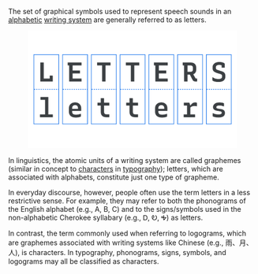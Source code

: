 The set of graphical symbols used to represent speech sounds in an [alphabetic](/glossary/alphabet) [writing system](/glossary/script_writing_system) are generally referred to as letters. 

<figure>

![The word “letters” set in both uppercase and lowercase, with the two cases of each letter linked together by a bounding box to signify that they are the same letter despite their different appearances.](images/thumbnail.svg)

</figure>

In linguistics, the atomic units of a writing system are called graphemes (similar in concept to [characters](/glossary/character) in [typography](/glossary/typography)); letters, which are associated with alphabets, constitute just one type of grapheme. 
 
In everyday discourse, however, people often use the term letters in a less restrictive sense. For example, they may refer to both the phonograms of the English alphabet (e.g., A, B, C) and to the signs/symbols used in the non-alphabetic Cherokee syllabary (e.g., ​​Ꭰ, Ꭷ, Ꭽ) as letters. 

In contrast, the term commonly used when referring to logograms, which are graphemes associated with writing systems like Chinese (e.g., 雨、月、人), is characters. In typography, phonograms, signs, symbols, and logograms may all be classified as characters.